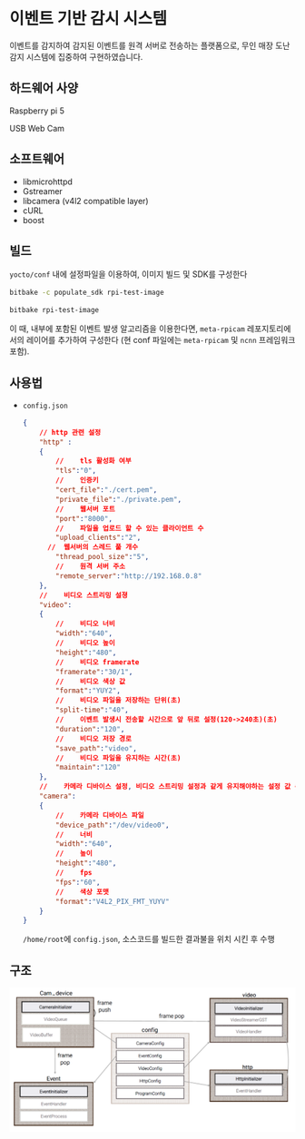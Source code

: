 # 이벤트 기반 감시 시스템

이벤트를 감지하여 감지된 이벤트를 원격 서버로 전송하는 플랫폼으로, 무인 매장 도난 감지 시스템에 집중하여 구현하였습니다.

## 하드웨어 사양

Raspberry pi 5

USB Web Cam

## 소프트웨어

- libmicrohttpd
- Gstreamer
- libcamera (v4l2 compatible layer)
- cURL
- boost 

## 빌드

`yocto/conf` 내에 설정파일을 이용하여, 이미지 빌드 및 SDK를 구성한다

```bash
bitbake -c populate_sdk rpi-test-image
```

```bash
bitbake rpi-test-image
```

이 때, 내부에 포함된 이벤트 발생 알고리즘을 이용한다면, `meta-rpicam` 레포지토리에서의 레이어를 추가하여 구성한다 (현 conf 파일에는 `meta-rpicam` 및 `ncnn` 프레임워크 포함).

## 사용법

- `config.json`

  ```json
  {
      // http 관련 설정
      "http" :
      {
          //	tls 활성화 여부
          "tls":"0",
          //	인증키
          "cert_file":"./cert.pem",
          "private_file":"./private.pem",
          //	웹서버 포트
          "port":"8000",
          //	파일을 업로드 할 수 있는 클라이언트 수
          "upload_clients":"2",
  		//	웹서버의 스레드 풀 개수
          "thread_pool_size":"5",
          //	원격 서버 주소
          "remote_server":"http://192.168.0.8"
      },
      //	비디오 스트리밍 설졍
      "video":
      {
          //	비디오 너비
          "width":"640",
          //	비디오 높이
          "height":"480",
          //	비디오 framerate
          "framerate":"30/1",
          //	비디오 색상 값
          "format":"YUY2",
          //	비디오 파일을 저장하는 단위(초)
          "split-time":"40",
          //	이벤트 발생시 전송할 시간으로 앞 뒤로 설정(120->240초)(초)
          "duration":"120",
          //	비디오 저장 경로
          "save_path":"video",
          //	비디오 파일을 유지하는 시간(초)
          "maintain":"120"
      },
      //	카메라 디바이스 설정, 비디오 스트리밍 설정과 같게 유지해야하는 설정 값 존재
      "camera":
      {	
          //	카메라 디바이스 파일
          "device_path":"/dev/video0",
          //	너비
          "width":"640",
          //	높이
          "height":"480",
          //	fps
          "fps":"60",
          //	색상 포맷
          "format":"V4L2_PIX_FMT_YUYV"
      }
  }
  ```

  `/home/root`에 `config.json`, 소스코드를 빌드한 결과불을 위치 시킨 후 수행

## 구조

![RPI-CAM consistent](https://github.com/VEDA-Snackticon/RPI-CAM/blob/dev/readme/ko/RPI-CAM%20consist.PNG?raw=true)

